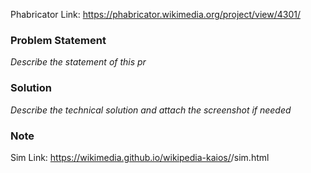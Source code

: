Phabricator Link: https://phabricator.wikimedia.org/project/view/4301/

### Problem Statement

_Describe the statement of this pr_

### Solution

_Describe the technical solution and attach the screenshot if needed_

### Note

Sim Link: https://wikimedia.github.io/wikipedia-kaios/<BRANCH NAME>/sim.html
